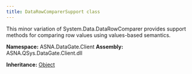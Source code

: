 ```yaml
---
title: DataRowComparerSupport class
---
```


This minor variation of System.Data.DataRowComparer provides support
methods for comparing row values using values-based semantics.

**Namespace:** ASNA.DataGate.Client
**Assembly:** ASNA.QSys.DataGate.Client.dll

**Inheritance:** [Object](https://docs.microsoft.com/en-us/dotnet/api/system.object)
<br>
<br>
